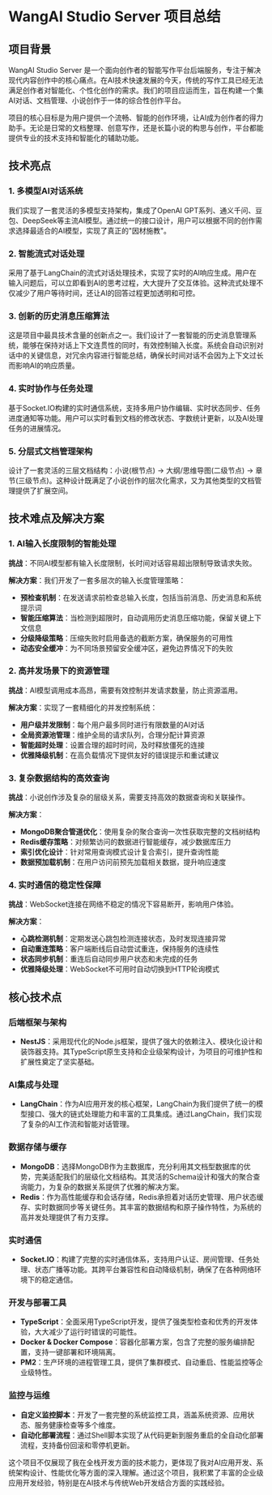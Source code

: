 # WangAI Studio Server 项目总结

## 项目背景

WangAI Studio Server 是一个面向创作者的智能写作平台后端服务，专注于解决现代内容创作中的核心痛点。在AI技术快速发展的今天，传统的写作工具已经无法满足创作者对智能化、个性化创作的需求。我们的项目应运而生，旨在构建一个集AI对话、文档管理、小说创作于一体的综合性创作平台。

项目的核心目标是为用户提供一个流畅、智能的创作环境，让AI成为创作者的得力助手。无论是日常的文档整理、创意写作，还是长篇小说的构思与创作，平台都能提供专业的技术支持和智能化的辅助功能。

## 技术亮点

### 1. 多模型AI对话系统
我们实现了一套灵活的多模型支持架构，集成了OpenAI GPT系列、通义千问、豆包、DeepSeek等主流AI模型。通过统一的接口设计，用户可以根据不同的创作需求选择最适合的AI模型，实现了真正的"因材施教"。

### 2. 智能流式对话处理
采用了基于LangChain的流式对话处理技术，实现了实时的AI响应生成。用户在输入问题后，可以立即看到AI的思考过程，大大提升了交互体验。这种流式处理不仅减少了用户等待时间，还让AI的回答过程更加透明和可控。

### 3. 创新的历史消息压缩算法
这是项目中最具技术含量的创新点之一。我们设计了一套智能的历史消息管理系统，能够在保持对话上下文连贯性的同时，有效控制输入长度。系统会自动识别对话中的关键信息，对冗余内容进行智能总结，确保长时间对话不会因为上下文过长而影响AI的响应质量。

### 4. 实时协作与任务处理
基于Socket.IO构建的实时通信系统，支持多用户协作编辑、实时状态同步、任务进度通知等功能。用户可以实时看到文档的修改状态、字数统计更新，以及AI处理任务的进展情况。

### 5. 分层式文档管理架构
设计了一套灵活的三层文档结构：小说(根节点) → 大纲/思维导图(二级节点) → 章节(三级节点)。这种设计既满足了小说创作的层次化需求，又为其他类型的文档管理提供了扩展空间。

## 技术难点及解决方案

### 1. AI输入长度限制的智能处理
**挑战**：不同AI模型都有输入长度限制，长时间对话容易超出限制导致请求失败。

**解决方案**：我们开发了一套多层次的输入长度管理策略：
- **预检查机制**：在发送请求前检查总输入长度，包括当前消息、历史消息和系统提示词
- **智能压缩算法**：当检测到超限时，自动调用历史消息压缩功能，保留关键上下文信息
- **分级降级策略**：压缩失败时启用备选的截断方案，确保服务的可用性
- **动态安全缓冲**：为不同场景预留安全缓冲区，避免边界情况下的失败

### 2. 高并发场景下的资源管理
**挑战**：AI模型调用成本高昂，需要有效控制并发请求数量，防止资源滥用。

**解决方案**：实现了一套精细化的并发控制系统：
- **用户级并发限制**：每个用户最多同时进行有限数量的AI对话
- **全局资源池管理**：维护全局的请求队列，合理分配计算资源
- **智能超时处理**：设置合理的超时时间，及时释放僵死的连接
- **优雅降级机制**：在高负载情况下提供友好的错误提示和重试建议

### 3. 复杂数据结构的高效查询
**挑战**：小说创作涉及复杂的层级关系，需要支持高效的数据查询和关联操作。

**解决方案**：
- **MongoDB聚合管道优化**：使用复杂的聚合查询一次性获取完整的文档树结构
- **Redis缓存策略**：对频繁访问的数据进行智能缓存，减少数据库压力
- **索引优化设计**：针对常用查询模式设计复合索引，提升查询性能
- **数据预加载机制**：在用户访问前预先加载相关数据，提升响应速度

### 4. 实时通信的稳定性保障
**挑战**：WebSocket连接在网络不稳定的情况下容易断开，影响用户体验。

**解决方案**：
- **心跳检测机制**：定期发送心跳包检测连接状态，及时发现连接异常
- **自动重连策略**：客户端断线后自动尝试重连，保持服务的连续性
- **状态同步机制**：重连后自动同步用户状态和未完成的任务
- **优雅降级处理**：WebSocket不可用时自动切换到HTTP轮询模式

## 核心技术点

### 后端框架与架构
- **NestJS**：采用现代化的Node.js框架，提供了强大的依赖注入、模块化设计和装饰器支持。其TypeScript原生支持和企业级架构设计，为项目的可维护性和扩展性奠定了坚实基础。

### AI集成与处理
- **LangChain**：作为AI应用开发的核心框架，LangChain为我们提供了统一的模型接口、强大的链式处理能力和丰富的工具集成。通过LangChain，我们实现了复杂的AI工作流和智能对话管理。

### 数据存储与缓存
- **MongoDB**：选择MongoDB作为主数据库，充分利用其文档型数据库的优势，完美适配我们的层级化文档结构。其灵活的Schema设计和强大的聚合查询能力，为复杂的数据关系提供了优雅的解决方案。
- **Redis**：作为高性能缓存和会话存储，Redis承担着对话历史管理、用户状态缓存、实时数据同步等关键任务。其丰富的数据结构和原子操作特性，为系统的高并发处理提供了有力支撑。

### 实时通信
- **Socket.IO**：构建了完整的实时通信体系，支持用户认证、房间管理、任务处理、状态广播等功能。其跨平台兼容性和自动降级机制，确保了在各种网络环境下的稳定通信。

### 开发与部署工具
- **TypeScript**：全面采用TypeScript开发，提供了强类型检查和优秀的开发体验，大大减少了运行时错误的可能性。
- **Docker & Docker Compose**：容器化部署方案，包含了完整的服务编排配置，支持一键部署和环境隔离。
- **PM2**：生产环境的进程管理工具，提供了集群模式、自动重启、性能监控等企业级特性。

### 监控与运维
- **自定义监控脚本**：开发了一套完整的系统监控工具，涵盖系统资源、应用状态、服务健康检查等多个维度。
- **自动化部署流程**：通过Shell脚本实现了从代码更新到服务重启的全自动化部署流程，支持备份回滚和零停机更新。

这个项目不仅展现了我在全栈开发方面的技术能力，更体现了我对AI应用开发、系统架构设计、性能优化等方面的深入理解。通过这个项目，我积累了丰富的企业级应用开发经验，特别是在AI技术与传统Web开发结合方面的实践经验。